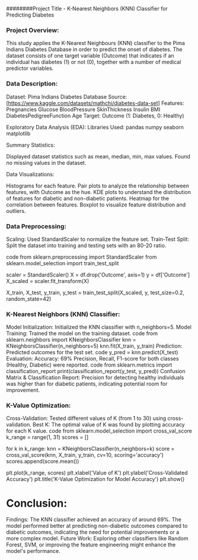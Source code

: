 ########Project Title - K-Nearest Neighbors (KNN) Classifier for Predicting Diabetes

### Project Overview:
This study applies the K-Nearest Neighbours (KNN) classifier to the Pima Indians Diabetes Database in order to predict the onset of diabetes. The dataset consists of one target variable (Outcome) that indicates if an individual has diabetes (1) or not (0), together with a number of medical predictor variables.


### Data Description:
Dataset: Pima Indians Diabetes Database
Source: [https://www.kaggle.com/datasets/mathchi/diabetes-data-set]
Features:
Pregnancies
Glucose
BloodPressure
SkinThickness
Insulin
BMI
DiabetesPedigreeFunction
Age
Target: Outcome (1: Diabetes, 0: Healthy)

Exploratory Data Analysis (EDA):
Libraries Used:
pandas
numpy
seaborn
matplotlib

Summary Statistics:

Displayed dataset statistics such as mean, median, min, max values.
Found no missing values in the dataset.

Data Visualizations:

Histograms for each feature.
Pair plots to analyze the relationship between features, with Outcome as the hue.
KDE plots to understand the distribution of features for diabetic and non-diabetic patients.
Heatmap for the correlation between features.
Boxplot to visualize feature distribution and outliers.

### Data Preprocessing:
Scaling: Used StandardScaler to normalize the feature set.
Train-Test Split: Split the dataset into training and testing sets with an 80-20 ratio.

 code
from sklearn.preprocessing import StandardScaler
from sklearn.model_selection import train_test_split

scaler = StandardScaler()
X = df.drop('Outcome', axis=1)
y = df['Outcome']
X_scaled = scaler.fit_transform(X)

X_train, X_test, y_train, y_test = train_test_split(X_scaled, y, test_size=0.2, random_state=42)


### K-Nearest Neighbors (KNN) Classifier:
Model Initialization: Initialized the KNN classifier with n_neighbors=5.
Model Training: Trained the model on the training dataset.
code
from sklearn.neighbors import KNeighborsClassifier
knn = KNeighborsClassifier(n_neighbors=5)
knn.fit(X_train, y_train)
Prediction: Predicted outcomes for the test set.
 code
y_pred = knn.predict(X_test)
Evaluation:
Accuracy: 69%
Precision, Recall, F1-score for both classes (Healthy, Diabetic) were reported.
 code
from sklearn.metrics import classification_report
print(classification_report(y_test, y_pred))
Confusion Matrix & Classification Report:
Precision for detecting healthy individuals was higher than for diabetic patients, indicating potential room for improvement.

### K-Value Optimization:
Cross-Validation: Tested different values of K (from 1 to 30) using cross-validation.
Best K: The optimal value of K was found by plotting accuracy for each K value.
 code
from sklearn.model_selection import cross_val_score
k_range = range(1, 31)
scores = []

for k in k_range:
    knn = KNeighborsClassifier(n_neighbors=k)
    score = cross_val_score(knn, X_train, y_train, cv=10, scoring='accuracy')
    scores.append(score.mean())

plt.plot(k_range, scores)
plt.xlabel('Value of K')
plt.ylabel('Cross-Validated Accuracy')
plt.title('K-Value Optimization for Model Accuracy')
plt.show()


# Conclusion:
Findings: The KNN classifier achieved an accuracy of around 69%. The model performed better at predicting non-diabetic outcomes compared to diabetic outcomes, indicating the need for potential improvements or a more complex model.
Future Work: Exploring other classifiers like Random Forest, SVM, or improving the feature engineering might enhance the model's performance.

